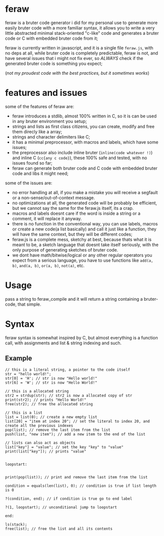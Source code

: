 # feraw

  feraw is a bruter code generator i did for my personal use to generate more easily bruter code with a more familiar syntax, it allows you to write a very little abstracted minimal stack-oriented "c-like" code and generates a bruter code or C with embedded bruter code from it;

  feraw is currently written in javascript, and it is a single file `feraw.js`, with no deps at all, while bruter code is completely predictable, feraw is not, and have several issues that i might not fix ever, so *ALWAYS* check if the generated bruter code is something you expect;

  (*not my proudest code with the best practices, but it sometimes works*)

# features and issues
  some of the features of feraw are:
  - feraw introduces a stdlib, almost 100% written in C, so it is can be used in any bruter environment you setup;
  - strings and lists as first class citizens, you can create, modify and free them direcly like a array;
  - strings and character delimiters like C;
  - it has a minimal preprocessor, with macros and labels, which have some issues;
  - the preprocessor also include inline bruter (`inline(code whatever !)`) and inline C (`cc{any c code}`), these 100% safe and tested, with no issues found so far;
  - feraw can generate both bruter code and C code with embedded bruter code and libs it might need;

  some of the issues are:
  - no error handling at all, if you make a mistake you will receive a segfault or a non-sense/out-of-context message.
  - no optimizations at all, the generated code will be probably be efficient, but we cannot say the same for the feraw.js itself, its a crap.
  - macros and labels doesnt care if the word is inside a string or a comment, it will replace it anyway.
  - there is no function in the conventional way, you can use labels, macros or create a new code(a list basically) and call it just like a function, they will have the same context, but they will be different codes;
  - feraw.js is a complete mess, sketchy at best, because thats what it is meant to be, a sketch language that doesnt take itself seriously, with the only purpose of generating sketches of bruter code.
  - we dont have math/bitwise/logical or any other regular operators you expect from a serious language, you have to use functions like `add(a, b)`, `and(a, b)`, `or(a, b)`, `not(a)`, etc.
  
# Usage

  pass a string to feraw_compile and it will return a string containing a bruter-code, that simple.

# Syntax

  feraw syntax is somewhat inspired by C, but almost everything is a function call, with assignments and list & string indexing and such.

## Example

```
// this is a literal string, a pointer to the code itself
str = "hello world!";
str[0] = 'H'; // str is now "Hello world!"
str[6] = 'W'; // str is now "Hello World!"

// this is a allocated string
str2 = strdup(str); // str2 is now a allocated copy of str
print(str2); // prints "Hello World!"
free(str2); // free the allocated string

// this is a list
list = list(0); // create a new empty list
list[20] = "item at index 20"; // set the literal to index 20, and create all the previous indexes
pop(list); // remove the last item from the list
push(list, "new item"); // add a new item to the end of the list

// lists can also act as objects
list["key"] = "value"; // set the key "key" to "value"
print(list["key"]); // prints "value"


loopstart:


print(pop(list)); // print and remove the last item from the list

condition = equals(len(list), 0); // condition is true if list length is 0

?(condition, end); // if condition is true go to end label

?(1, loopstart); // unconditional jump to loopstart

end:

ls(stack);
free(list); // free the list and all its contents
```
